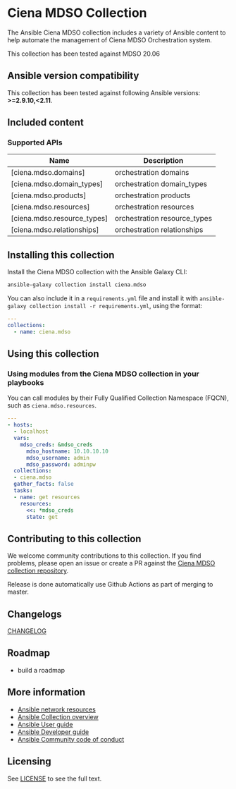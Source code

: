 

# Ciena MDSO Collection

The Ansible Ciena MDSO collection includes a variety of Ansible content to help automate the management of Ciena MDSO Orchestration system.

This collection has been tested against MDSO 20.06

## Ansible version compatibility

This collection has been tested against following Ansible versions: **>=2.9.10,<2.11**.

## Included content

<!--start collection content-->

### Supported APIs
| Name                        | Description                  |
| --------------------------- | ---------------------------- |
| [ciena.mdso.domains]        | orchestration domains        |
| [ciena.mdso.domain_types]   | orchestration domain_types   |
| [ciena.mdso.products]       | orchestration products       |
| [ciena.mdso.resources]      | orchestration resources      |
| [ciena.mdso.resource_types] | orchestration resource_types |
| [ciena.mdso.relationships]  | orchestration relationships  |

<!--end collection content-->
## Installing this collection

Install the Ciena MDSO collection with the Ansible Galaxy CLI:

```bash
ansible-galaxy collection install ciena.mdso
```

You can also include it in a `requirements.yml` file and install it with `ansible-galaxy collection install -r requirements.yml`, using the format:

```yaml
---
collections:
  - name: ciena.mdso
```

## Using this collection

### Using modules from the Ciena MDSO collection in your playbooks

You can call modules by their Fully Qualified Collection Namespace (FQCN), such as `ciena.mdso.resources`.

```yaml
---
- hosts:
  - localhost
  vars:
    mdso_creds: &mdso_creds
      mdso_hostname: 10.10.10.10
      mdso_username: admin
      mdso_password: adminpw
  collections:
  - ciena.mdso
  gather_facts: false
  tasks:
  - name: get resources
    resources:
      <<: *mdso_creds
      state: get
```

## Contributing to this collection

We welcome community contributions to this collection. If you find problems, please open an issue or create a PR against the [Ciena MDSO collection repository](https://github.com/ciena/ciena.mdso).

Release is done automatically use Github Actions as part of merging to master.

## Changelogs

[CHANGELOG](CHANGELOG.md)

## Roadmap

* build a roadmap

## More information

- [Ansible network resources](https://docs.ansible.com/ansible/latest/network/getting_started/network_resources.html)
- [Ansible Collection overview](https://github.com/ansible-collections/overview)
- [Ansible User guide](https://docs.ansible.com/ansible/latest/user_guide/index.html)
- [Ansible Developer guide](https://docs.ansible.com/ansible/latest/dev_guide/index.html)
- [Ansible Community code of conduct](https://docs.ansible.com/ansible/latest/community/code_of_conduct.html)

## Licensing

See [LICENSE](LICENSE) to see the full text.

